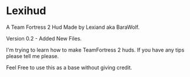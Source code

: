 # Lexihud

A Team Fortress 2 Hud Made by Lexiand aka BaraWolf.

Version 0.2 - Added New Files.

I'm trying to learn how to make TeamFortress 2 huds.
If you have any tips please tell me please.


Feel Free to use this as a base without giving credit.
